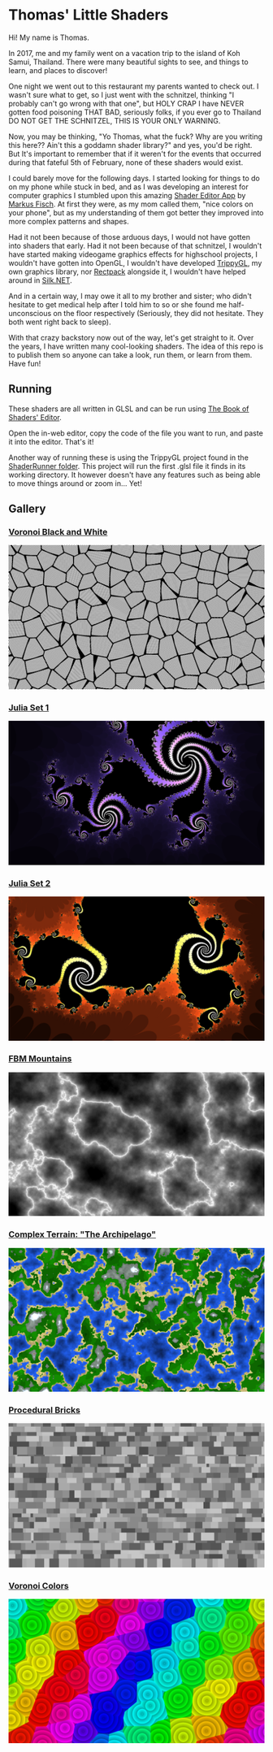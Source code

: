# Thomas' Little Shaders
Hi! My name is Thomas.

In 2017, me and my family went on a vacation trip to the island of Koh Samui, Thailand. There were many beautiful sights to see, and things to learn, and places to discover!

One night we went out to this restaurant my parents wanted to check out. I wasn't sure what to get, so I just went with the schnitzel, thinking "I probably can't go wrong with that one", but HOLY CRAP I have NEVER gotten food poisoning THAT BAD, seriously folks, if you ever go to Thailand DO NOT GET THE SCHNITZEL, THIS IS YOUR ONLY WARNING.

Now, you may be thinking, "Yo Thomas, what the fuck? Why are you writing this here?? Ain't this a goddamn shader library?" and yes, you'd be right. But It's important to remember that if it weren't for the events that occurred during that fateful 5th of February, none of these shaders would exist.

I could barely move for the following days. I started looking for things to do on my phone while stuck in bed, and as I was developing an interest for computer graphics I stumbled upon this amazing [Shader Editor App](https://play.google.com/store/apps/details?id=de.markusfisch.android.shadereditor) by [Markus Fisch](https://markusfisch.de/). At first they were, as my mom called them, "nice colors on your phone", but as my understanding of them got better they improved into more complex patterns and shapes.

Had it not been because of those arduous days, I would not have gotten into shaders that early. Had it not been because of that schnitzel, I wouldn't have started making videogame graphics effects for highschool projects, I wouldn't have gotten into OpenGL, I wouldn't have developed [TrippyGL](https://github.com/SilkCommunity/TrippyGL), my own graphics library, nor [Rectpack](https://github.com/ThomasMiz/RectpackSharp) alongside it, I wouldn't have helped around in [Silk.NET](https://github.com/dotnet/Silk.NET).

And in a certain way, I may owe it all to my brother and sister; who didn't hesitate to get medical help after I told him to so or she found me half-unconscious on the floor respectively (Seriously, they did not hesitate. They both went right back to sleep).

With that crazy backstory now out of the way, let's get straight to it. Over the years, I have written many cool-looking shaders. The idea of this repo is to publish them so anyone can take a look, run them, or learn from them. Have fun!

## Running
These shaders are all written in GLSL and can be run using [The Book of Shaders' Editor](https://thebookofshaders.com/edit.php).

Open the in-web editor, copy the code of the file you want to run, and paste it into the editor. That's it!

Another way of running these is using the TrippyGL project found in the [ShaderRunner folder](ShaderRunner). This project will run the first .glsl file it finds in its working directory. It however doesn't have any features such as being able to move things around or zoom in... Yet!

## Gallery
### [Voronoi Black and White](artistic/voronoiBlackWhite.glsl)
![](gallery/voronoiBlackWhite.png)

### [Julia Set 1](fractals/juliaSet1.glsl)
![](gallery/juliaSet1.png)

### [Julia Set 2](fractals/juliaSet2.glsl)
![](gallery/juliaSet2.png)

### [FBM Mountains](complexNoise/fbmMountains.glsl)
![](gallery/fbmMountains.png)

### [Complex Terrain: "The Archipelago"](procTerrain/complexProcTerrain.glsl)
![](gallery/complexProcTerrain.png)

### [Procedural Bricks](misc/procBricks.glsl)
![](gallery/procBricks.png)

### [Voronoi Colors](misc/voronoiColors.glsl)
![](gallery/voronoiColors.png)
